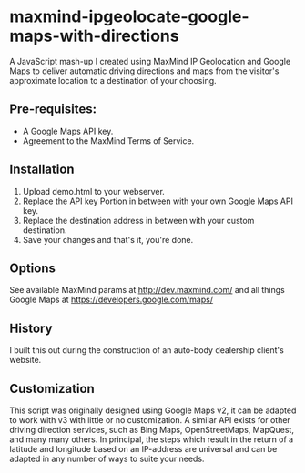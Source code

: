 maxmind-ipgeolocate-google-maps-with-directions
===============================================

A JavaScript mash-up I created using MaxMind IP Geolocation and Google Maps to deliver automatic driving directions and maps from the visitor's approximate location to a destination of your choosing. 

## Pre-requisites:
  - A Google Maps API key.
  - Agreement to the MaxMind Terms of Service.


## Installation
  1. Upload demo.html to your webserver.
  2. Replace the API key Portion in between <!--<REPLACE WITH YOUR API KEY HERE>--> with your own Google Maps API key.
  3. Replace the destination address in between <!--<REPLACE WITH YOUR CUSTOM ADDRESS HERE>--> with your custom destination.
  4. Save your changes and that's it, you're done.

## Options
See available MaxMind params at http://dev.maxmind.com/ and all things Google Maps at https://developers.google.com/maps/

## History
I built this out during the construction of an auto-body dealership client's website.

## Customization
This script was originally designed using Google Maps v2, it can be adapted to work with v3 with little or no customization. A similar API exists for other driving direction services, such as Bing Maps, OpenStreetMaps, MapQuest, and many many others.
In principal, the steps which result in the return of a latitude and longitude based on an IP-address are universal and can be adapted in any number of ways to suite your needs.
